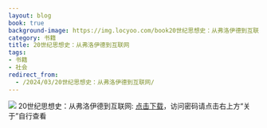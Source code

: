```yaml
---
layout: blog
book: true
background-image: https://img.locyoo.com/book20世纪思想史：从弗洛伊德到互联网.jpg
category: 书籍
title: 20世纪思想史：从弗洛伊德到互联网
tags:
- 书籍
- 社会
redirect_from:
  - /2024/03/20世纪思想史：从弗洛伊德到互联网/
---
```

![](https://img.locyoo.com/book20世纪思想史：从弗洛伊德到互联网.jpg)
20世纪思想史：从弗洛伊德到互联网: <a name = "ref1" href="https://089m.com/f/50983618-1314468821-d04123?p=3619">点击下载</a>，访问密码请点击右上方“关于”自行查看